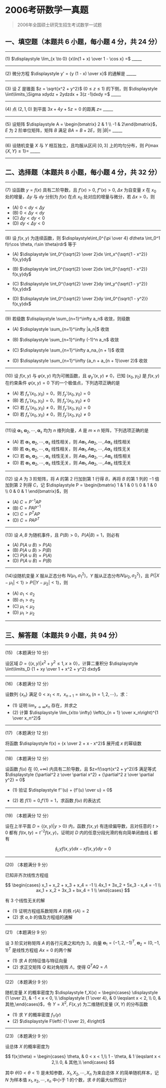 # 2006考研数学一真题

[annotation]: <id> (dc95d153-fdeb-42c9-a0cc-c161b6dbbd7b)
[annotation]: <status> (public)
[annotation]: <create_time> (2021-03-10 17:32:50)
[annotation]: <category> (数学理论)
[annotation]: <tags> (考研数学)
[annotation]: <comments> (true)
[annotation]: <topic> (考研数学一真题)
[annotation]: <index> (-2006)
[annotation]: <url> (http://blog.ccyg.studio/article/dc95d153-fdeb-42c9-a0cc-c161b6dbbd7b)

> 2006年全国硕士研究生招生考试数学一试题

## 一、填空题（本题共 6 小题，每小题 4 分，共 24 分）

---

(1) $\displaystyle \lim_{x \to 0} {x\ln(1 + x) \over 1 - \cos x} =$  \_\_\_\_\_

---

(2) 微分方程 $\displaystyle y' = {y (1 - x) \over x}$ 的通解是  \_\_\_\_\_

---

(3) 设 $\Sigma$ 是锥面 $z = \sqrt{x^2 + y^2}$ $(0\leqslant z \leqslant 1)$ 的下侧，则 $\displaystyle \iint\limits_\Sigma xdydz + 2ydzdx + 3(z -1)dxdy =$ \_\_\_\_\_

---

(4) 点 $(2, 1, 0)$ 到平面 $3x+4y+5z=0$ 的距离 $z=$ \_\_\_\_\_
 
---

(5) 设矩阵  $\displaystyle A = \begin{bmatrix} 2 & 1 \\ -1 & 2\end{bmatrix}$，$E$ 为 $2$ 阶单位矩阵，矩阵 $B$ 满足 $BA=B+2E$，则 $|B|=$  \_\_\_\_\_

---

(6) 设随机变量 $X$ 与 $Y$ 相互独立，且均服从区间 $[0,3]$ 上的均匀分布，则 $P\{\max\{X,Y\} \leqslant 1\} =$ \_\_\_\_\_

---

## 二、选择题（本题共 8 小题，每小题 4 分，共 32 分）

---

(7) 设函数 $y=f(x)$ 具有二阶导数，且 $f'(x) > 0$, $f''(x) > 0$, $\Delta x$ 为自变量 $x$ 在 $x_0$ 处的增量，$\Delta y$ 与 $dy$ 分别为 $f(x)$ 在点 $x_0$ 处对应的增量与微分，若 $\Delta x > 0$，则

- (A) $0 < dy < \Delta y$
- (B) $0 < \Delta y < dy$
- (C) $\Delta y < dy < 0$
- (D) $dy <  \Delta y < 0$

---

(8) 设 $f(x,y)$ 为连续函数，则 $\displaystyle\int_0^{\pi \over 4} d\theta \int_0^1 f(r\cos \theta, r\sin \theta)rdr$ 等于

- (A) $\displaystyle \int_0^{\sqrt{2} \over 2}dx \int_x^{\sqrt{1 - x^2}} f(x,y)dy$

- (B) $\displaystyle \int_0^{\sqrt{2} \over 2}dx \int_0^{\sqrt{1 - x^2}} f(x,y)dy$

- (C) $\displaystyle \int_0^{\sqrt{2} \over 2}dy \int_y^{\sqrt{1 - y^2}} f(x,y)dx$

- (D) $\displaystyle \int_0^{\sqrt{2} \over 2}dy \int_0^{\sqrt{1 - y^2}} f(x,y)dx$

---

(9) 若级数 $\displaystyle \sum_{n=1}^\infty a_n$ 收敛，则级数


- (A) $\displaystyle \sum_{n=1}^\infty |a_n|$ 收敛

- (B) $\displaystyle \sum_{n=1}^\infty (-1)^n a_n$ 收敛

- (C) $\displaystyle \sum_{n=1}^\infty a_na_{n + 1}$ 收敛

- (D) $\displaystyle \sum_{n=1}^\infty {a_n + a_{n + 1}\over 2}$ 收敛

---

(10) 设 $f(x, y)$ 与 $\varphi(x, y)$ 均为可微函数，且 $\varphi_y'(x, y) \neq 0$，已知 $(x_0, y_0)$ 是 $f(x,y)$ 在约束条件 $\varphi(x, y) = 0$ 下的一个极值点，下列选项正确的是

- (A) 若 $f_x'(x_0, y_0) = 0$，则 $f_y'(x_0, y_0) = 0$
- (B) 若 $f_x'(x_0, y_0) = 0$，则 $f_y'(x_0, y_0) \neq 0$
- (C) 若 $f_x'(x_0, y_0) \neq 0$，则 $f_y'(x_0, y_0) = 0$
- (D) 若 $f_x'(x_0, y_0) \neq 0$，则 $f_y'(x_0, y_0) \neq 0$

---

(11)设 $\boldsymbol{\alpha}_1,\boldsymbol{\alpha}_2,\cdots,\boldsymbol{\alpha}_s$ 均为 $n$ 维列向量，$A$ 是 $m\times n$ 矩阵，下列选项正确的是

- (A) 若 $\boldsymbol{\alpha}_1,\boldsymbol{\alpha}_2,\cdots,\boldsymbol{\alpha}_s$ 线性相关，则 $A\boldsymbol{\alpha}_1,A\boldsymbol{\alpha}_2,\cdots,A\boldsymbol{\alpha}_s$ 线性相关
- (B) 若 $\boldsymbol{\alpha}_1,\boldsymbol{\alpha}_2,\cdots,\boldsymbol{\alpha}_s$ 线性相关，则 $A\boldsymbol{\alpha}_1,A\boldsymbol{\alpha}_2,\cdots,A\boldsymbol{\alpha}_s$ 线性无关
- (C) 若 $\boldsymbol{\alpha}_1,\boldsymbol{\alpha}_2,\cdots,\boldsymbol{\alpha}_s$ 线性无关，则 $A\boldsymbol{\alpha}_1,A\boldsymbol{\alpha}_2,\cdots,A\boldsymbol{\alpha}_s$ 线性相关
- (D) 若 $\boldsymbol{\alpha}_1,\boldsymbol{\alpha}_2,\cdots,\boldsymbol{\alpha}_s$ 线性无关，则 $A\boldsymbol{\alpha}_1,A\boldsymbol{\alpha}_2,\cdots,A\boldsymbol{\alpha}_s$ 线性无关

---

(12) 设 $A$ 为 $3$ 阶矩阵，将 $A$ 的第 $2$ 行加到第 $1$ 行得 $B$，再将 $B$ 的第 $1$ 列的 $-1$ 倍加到第 $2$ 列得 $C$，记  $\displaystyle P = \begin{bmatrix} 1 & 1 & 0 \\ 0 & 1 & 0 \\ 0 & 0 & 1 \end{bmatrix}$，则

- (A) $C= P^{-1}AP$
- (B) $C= PAP^{-1}$
- (C) $C= P^{T}AP$
- (D) $C= PAP^{T}$

---

(13) 设 $A,B$ 为随机事件，且 $P(B) > 0$，$P(A|B) = 1$，则必有

- (A) $P(A \cup B) > P(A)$
- (B) $P(A \cup B) > P(B)$
- (C) $P(A \cup B) = P(A)$
- (D) $P(A \cup B) = P(B)$

---

(14)设随机变量 $X$ 服从正态分布 $N(\mu_1, \sigma_1^2)$，$Y$ 服从正态分布$N(\mu_2, \sigma_2^2)$，且 $P\{|X - \mu_1| < 1\} > P\{|Y - \mu_2| < 1\}$，则

- (A) $\sigma_1 < \sigma_2$
- (B) $\sigma_1 > \sigma_2$
- (C) $\mu_1 < \mu_2$
- (D) $\mu_1 > \mu_2$

---

## 三、解答题（本题共 9 小题，共 94 分）

---

(15) （本题满分 10 分）

设区域 $D=\{(x, y)|x^2 + y^2 \leqslant 1, x \geqslant 0\}$，计算二重积分 $\displaystyle \iint\limits_D {1 + xy \over 1 + x^2 + y^2} dxdy$

---

(16) （本题满分 12 分）

设数列 $\{x_n\}$ 满足 $0 < x_1 < \pi$，$x_{n + 1} = \sin x_n$ $(n = 1, 2,\cdots)$，求：

- (1) 证明 $\displaystyle \lim_{x\to \infty} x_n$ 存在，并求之
- (2) 计算 $\displaystyle \lim_{x\to \infty} \left(x_{n + 1} \over x_n\right)^{1 \over x_n^2}$

---

(17) （本题满分 12 分）

将函数 $\displaystyle f(x) = {x \over 2 + x - x^2}$ 展开成 $x$ 的幂级数

---

(18) （本题满分 12 分）

设函数 $f(u)$ 在 $(0, +\infty)$ 内具有二阶导数，且 $z=f(\sqrt{x^2 + y^2})$ 满足等式 $\displaystyle {\partial^2 z \over \partial x^2} + {\partial^2 z \over \partial y^2} = 0$

- (1) 验证 $\displaystyle f''(u) + {f'(u) \over u} = 0$

- (2) 若 $f(1)= 0$,$f'(1) = 1$，求函数 $f(u)$ 的表达式

---

(19) （本题满分 12 分）

设在上半平面 $D=\{(x,y)|y>0\}$ 内，函数 $f(x,y)$ 有连续偏导数，且对任意的 $t > 0$ 都有 $f(tx,ty) = t^{-2}f(x,y)$，证明对 $D$ 内的任意分段光滑的有向简单闭曲线 $L$ 都有

$$
\oint_L yf(x, y)dx - xf(x, y)dy = 0
$$

---

(20) （本题满分 9 分）

已知非齐次线性方程组

$$
\begin{cases}
x_1 + x_2 + x_3 + x_4 = -1 \\
4x_1 + 3x_2 + 5x_3 - x_4 = -1 \\
ax_1 + x_2 + 3x_3 + bx_4 = 1 \\
\end{cases}
$$

有 $3$ 个线性无关的解

- (1) 证明方程组系数矩阵 $A$ 的秩 $r(A) = 2$
- (2) 求 $a,b$ 的值及方程组的通解

---

(21) （本题满分 9 分）

设 $3$ 阶实对称矩阵 $A$ 的各行元素之和均为 $3$，向量 $\boldsymbol{\alpha}_1 = (-1, 2, -1)^T$, $\boldsymbol{\alpha}_2 = (0,-1,1)^T$ 是线性方程组 $Ax=0$ 的两个解

- (1) 求 $A$ 的特征值与特征向量
- (2) 求正交矩阵 $Q$ 和对角矩阵 $\Lambda$，使得 $Q^TAQ=\Lambda$

---

(22) （本题满分 9 分）

随机变量 $X$ 的概率密度为 $\displaystyle f_X(x) = \begin{cases} \displaystyle {1 \over 2}, & -1 < x < 0, \\ \displaystyle {1 \over 4}, & 0 \leqslant x < 2, \\ 0, & 其他,\end{cases}$，令 $Y = X^2$, $F(x, y)$ 为二维随机变量 $(X,Y)$ 的分布函数

- (1) 求 $Y$ 的概率密度 $f_Y(y)$
- (2) $\displaystyle F\left(-{1 \over 2}, 4\right)$

---

(23) （本题满分 9 分）

设总体 $X$ 的概率密度为

$$
f(x;\theta) = \begin{cases}
\theta, & 0 < x < 1,\\
1 - \theta, & 1 \leqslant x < 2,\\
0, & 其他,\\
\end{cases}
$$

其中 $\theta(0 < \theta < 1)$ 是未知参数，$X_1, X_2, \cdots, X_n$ 为来自总体 $X$ 的简单随机样本，记 $N$ 为样本值 $x_1, x_2, \cdots, x_n$ 中小于 $1$ 的个数，求 $\theta$ 的最大似然估计
